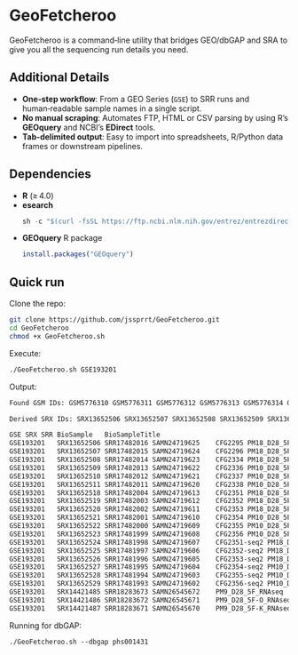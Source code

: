 # GeoFetcheroo

GeoFetcheroo is a command‑line utility that bridges GEO/dbGAP and SRA to give you all the sequencing run details you need.

## Additional Details

- **One‑step workflow**: From a GEO Series (`GSE`) to SRR runs and human‑readable sample names in a single script.  
- **No manual scraping**: Automates FTP, HTML or CSV parsing by using R’s **GEOquery** and NCBI’s **EDirect** tools.  
- **Tab‑delimited output**: Easy to import into spreadsheets, R/Python data frames or downstream pipelines.

## Dependencies

- **R** (≥ 4.0)
- **esearch**
   ```r
   sh -c "$(curl -fsSL https://ftp.ncbi.nlm.nih.gov/entrez/entrezdirect/install-edirect.sh)"
- **GEOquery** R package  
  ```r
  install.packages("GEOquery")

## Quick run
Clone the repo:
```bash
git clone https://github.com/jssprrt/GeoFetcheroo.git
cd GeoFetcheroo
chmod +x GeoFetcheroo.sh
```

Execute:
```bash
./GeoFetcheroo.sh GSE193201
```

Output:
```bash
Found GSM IDs: GSM5776310 GSM5776311 GSM5776312 GSM5776313 GSM5776314 GSM5776315 GSM5776322 GSM5776323 GSM5776324 GSM5776325 GSM5776326 GSM5776327 GSM5776328 GSM5776329 GSM5776330 GSM5776331 GSM5776332 GSM5776333 GSM5942920 GSM5942921 GSM5942922

Derived SRX IDs: SRX13652506 SRX13652507 SRX13652508 SRX13652509 SRX13652510 SRX13652511 SRX13652518 SRX13652519 SRX13652520 SRX13652521 SRX13652522 SRX13652523 SRX13652524 SRX13652525 SRX13652526 SRX13652527 SRX13652528 SRX13652529 SRX14421485 SRX14421486 SRX14421487

GSE	SRX	SRR	BioSample	BioSampleTitle
GSE193201	SRX13652506	SRR17482016	SAMN24719625	CFG2295 PM18_D28_5F_RNAseq
GSE193201	SRX13652507	SRR17482015	SAMN24719624	CFG2296 PM18_D28_5F-O_RNAseq
GSE193201	SRX13652508	SRR17482014	SAMN24719623	CFG2334 PM18_D28_5F-K_RNAseq
GSE193201	SRX13652509	SRR17482013	SAMN24719622	CFG2336 PM10_D28_5F_RNAseq
GSE193201	SRX13652510	SRR17482012	SAMN24719621	CFG2337 PM10_D28_5F-K_RNAseq
GSE193201	SRX13652511	SRR17482011	SAMN24719620	CFG2338 PM10_D28_5F-O_RNAseq
GSE193201	SRX13652518	SRR17482004	SAMN24719613	CFG2351 PM18_D28_5F_PEF_RRBS
GSE193201	SRX13652519	SRR17482003	SAMN24719612	CFG2352 PM18_D28_5F-O_PEF_RRBS
GSE193201	SRX13652520	SRR17482002	SAMN24719611	CFG2353 PM18_D28_5F-K_PEF_RRBS
GSE193201	SRX13652521	SRR17482001	SAMN24719610	CFG2354 PM10_D28_5F_PEF_RRBS
GSE193201	SRX13652522	SRR17482000	SAMN24719609	CFG2355 PM10_D28_5F-O_PEF_RRBS
GSE193201	SRX13652523	SRR17481999	SAMN24719608	CFG2356 PM10_D28_5F-K_PEF_RRBS
GSE193201	SRX13652524	SRR17481998	SAMN24719607	CFG2351-seq2 PM18_D28_5F_PEF_RRBS
GSE193201	SRX13652525	SRR17481997	SAMN24719606	CFG2352-seq2 PM18_D28_5F-O_PEF_RRBS
GSE193201	SRX13652526	SRR17481996	SAMN24719605	CFG2353-seq2 PM18_D28_5F-K_PEF_RRBS
GSE193201	SRX13652527	SRR17481995	SAMN24719604	CFG2354-seq2 PM10_D28_5F_PEF_RRBS
GSE193201	SRX13652528	SRR17481994	SAMN24719603	CFG2355-seq2 PM10_D28_5F-O_PEF_RRBS
GSE193201	SRX13652529	SRR17481993	SAMN24719602	CFG2356-seq2 PM10_D28_5F-K_PEF_RRBS
GSE193201	SRX14421485	SRR18283673	SAMN26545672	PM9_D28_5F_RNAseq
GSE193201	SRX14421486	SRR18283672	SAMN26545671	PM9_D28_5F-O_RNAseq
GSE193201	SRX14421487	SRR18283671	SAMN26545670	PM9_D28_5F-K_RNAseq
```
Running for dbGAP:
```bsh
./GeoFetcheroo.sh --dbgap phs001431
```
